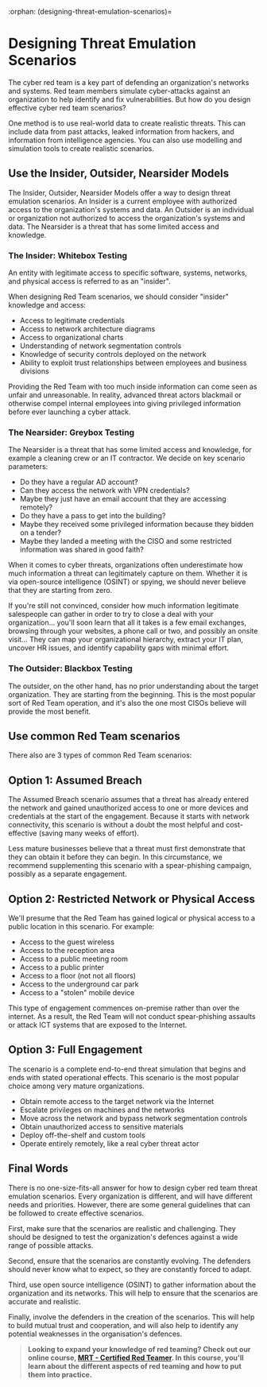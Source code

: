 :orphan:
(designing-threat-emulation-scenarios)=

# Designing Threat Emulation Scenarios

The cyber red team is a key part of defending an organization's networks and systems. Red team members simulate cyber-attacks against an organization to help identify and fix vulnerabilities. But how do you design effective cyber red team scenarios?

One method is to use real-world data to create realistic threats. This can include data from past attacks, leaked information from hackers, and information from intelligence agencies. You can also use modelling and simulation tools to create realistic scenarios.

## Use the Insider, Outsider, Nearsider Models

The Insider, Outsider, Nearsider Models offer a way to design threat emulation scenarios. An Insider is a current employee with authorized access to the organization's systems and data. An Outsider is an individual or organization not authorized to access the organization's systems and data. The Nearsider is a threat that has some limited access and knowledge.

### The Insider: Whitebox Testing

An entity with legitimate access to specific software, systems, networks, and physical access is referred to as an "insider".

When designing Red Team scenarios, we should consider "insider" knowledge and access:

- Access to legitimate credentials
- Access to network architecture diagrams
- Access to organizational charts
- Understanding of network segmentation controls
- Knowledge of security controls deployed on the network
- Ability to exploit trust relationships between employees and business divisions

Providing the Red Team with too much inside information can come seen as unfair and unreasonable. In reality, advanced threat actors blackmail or otherwise compel internal employees into giving privileged information before ever launching a cyber attack.

### The Nearsider: Greybox Testing

The Nearsider is a threat that has some limited access and knowledge, for example a cleaning crew or an IT contractor. We decide on key scenario parameters:

- Do they have a regular AD account?
- Can they access the network with VPN credentials?
- Maybe they just have an email account that they are accessing remotely?
- Do they have a pass to get into the building?
- Maybe they received some privileged information because they bidden on a tender?
- Maybe they landed a meeting with the CISO and some restricted information was shared in good faith?

When it comes to cyber threats, organizations often underestimate how much information a threat can legitimately capture on them. Whether it is via open-source intelligence (OSINT) or spying, we should never believe that they are starting from zero.

If you're still not convinced, consider how much information legitimate salespeople can gather in order to try to close a deal with your organization... you'll soon learn that all it takes is a few email exchanges, browsing through your websites, a phone call or two, and possibly an onsite visit... They can map your organizational hierarchy, extract your IT plan, uncover HR issues, and identify capability gaps with minimal effort.

### The Outsider: Blackbox Testing

The outsider, on the other hand, has no prior understanding about the target organization. They are starting from the beginning. This is the most popular sort of Red Team operation, and it's also the one most CISOs believe will provide the most benefit.

## Use common Red Team scenarios

There also are 3 types of common Red Team scenarios:

## Option 1: Assumed Breach

The Assumed Breach scenario assumes that a threat has already entered the network and gained unauthorized access to one or more devices and credentials at the start of the engagement. Because it starts with network connectivity, this scenario is without a doubt the most helpful and cost-effective (saving many weeks of effort).

Less mature businesses believe that a threat must first demonstrate that they can obtain it before they can begin. In this circumstance, we recommend supplementing this scenario with a spear-phishing campaign, possibly as a separate engagement.

## Option 2: Restricted Network or Physical Access

We'll presume that the Red Team has gained logical or physical access to a public location in this scenario. For example:

- Access to the guest wireless
- Access to the reception area
- Access to a public meeting room
- Access to a public printer
- Access to a floor (not not all floors)
- Access to the underground car park
- Access to a "stolen" mobile device

This type of engagement commences on-premise rather than over the internet. As a result, the Red Team will not conduct spear-phishing assaults or attack ICT systems that are exposed to the Internet.

## Option 3: Full Engagement

The scenario is a complete end-to-end threat simulation that begins and ends with stated operational effects. This scenario is the most popular choice among very mature organizations.

- Obtain remote access to the target network via the Internet
- Escalate privileges on machines and the networks
- Move across the network and bypass network segmentation controls
- Obtain unauthorized access to sensitive materials
- Deploy off-the-shelf and custom tools
- Operate entirely remotely, like a real cyber threat actor

## Final Words

There is no one-size-fits-all answer for how to design cyber red team threat emulation scenarios. Every organization is different, and will have different needs and priorities. However, there are some general guidelines that can be followed to create effective scenarios.

First, make sure that the scenarios are realistic and challenging. They should be designed to test the organization's defences against a wide range of possible attacks.

Second, ensure that the scenarios are constantly evolving. The defenders should never know what to expect, so they are constantly forced to adapt.

Third, use open source intelligence (OSINT) to gather information about the organization and its networks. This will help to ensure that the scenarios are accurate and realistic.

Finally, involve the defenders in the creation of the scenarios. This will help to build mutual trust and cooperation, and will also help to identify any potential weaknesses in the organisation's defences.

> **Looking to expand your knowledge of red teaming? Check out our online course, [MRT - Certified Red Teamer](https://www.mosse-institute.com/certifications/mrt-certified-red-teamer.html). In this course, you'll learn about the different aspects of red teaming and how to put them into practice.**
